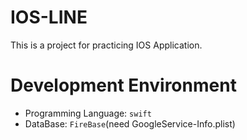 # IOS-LINE
This is a project for practicing IOS Application.

# Development Environment
- Programming Language: `swift`
- DataBase: `FireBase`(need GoogleService-Info.plist)
